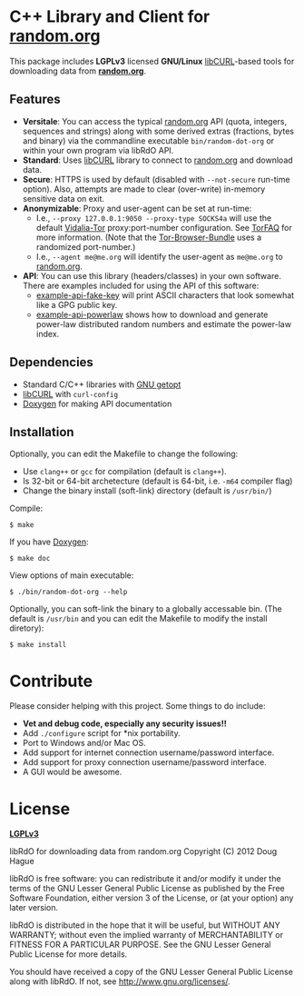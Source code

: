 # C++ Library and Client for [random.org](https://www.random.org)
This package includes **LGPLv3** licensed **GNU/Linux** [libCURL](http://curl.haxx.se/)-based
tools for downloading data from **[random.org](https://www.random.org)**.

## Features
* **Versitale**: You can access the typical [random.org](https://www.random.org) 
  API (quota, integers, sequences and strings) along with some derived extras 
  (fractions, bytes and binary) via the commandline executable `bin/random-dot-org` 
  or within your own program via libRdO API.
* **Standard**: Uses [libCURL](http://curl.haxx.se/) library to connect to 
  [random.org](https://www.random.org) and download data. 
* **Secure**: HTTPS is used by default (disabled with `--not-secure` run-time option). 
  Also, attempts are made to clear (over-write) in-memory sensitive data on exit.
* **Anonymizable**: Proxy and user-agent can be set at run-time: 
    * I.e., `--proxy 127.0.0.1:9050 --proxy-type SOCKS4a` will use the default 
	[Vidalia-Tor](https://www.torproject.org/projects/vidalia) proxy:port-number configuration.
	See [TorFAQ](https://trac.torproject.org/projects/tor/wiki/doc/TorFAQ#SOCKSAndDNS) for 
	more information. (Note that the [Tor-Browser-Bundle](https://www.torproject.org/projects/torbrowser.html) 
	uses a randomized port-number.)
	* I.e., `--agent me@me.org` will identify the user-agent as `me@me.org` to 
	[random.org](https://www.random.org).
* **API**: You can use this library (headers/classes) in your own software. 
 There are examples included for using the API of this software: 
    * [example-api-fake-key](https://github.com/doughague/random-dot-org/blob/master/src/example-api-fake-key.cxx) 
	will print ASCII characters that look somewhat like a GPG public key.
    * [example-api-powerlaw](https://github.com/doughague/random-dot-org/blob/master/src/example-api-powerlaw.cxx)
	shows how to download and generate power-law distributed random numbers and estimate the power-law index.

## Dependencies
* Standard C/C++ libraries with [GNU getopt](https://www.gnu.org/software/libc/manual/html_node/Getopt.html)
* [libCURL](http://curl.haxx.se/) with `curl-config`
* [Doxygen](http://www.stack.nl/~dimitri/doxygen/) for making API documentation

## Installation
Optionally, you can edit the Makefile to change the following:
* Use `clang++` or `gcc` for compilation (default is `clang++`).
* Is 32-bit or 64-bit archetecture (default is 64-bit, i.e. `-m64` compiler flag)
* Change the binary install (soft-link) directory (default is `/usr/bin/`)

Compile:

    $ make

If you have [Doxygen](http://www.stack.nl/~dimitri/doxygen/):

    $ make doc

View options of main executable:

    $ ./bin/random-dot-org --help

Optionally, you can soft-link the binary to a globally accessable bin. 
(The default is `/usr/bin` and you can edit the Makefile to modify the install diretory):

	$ make install

# Contribute
Please consider helping with this project. Some things to do include:
* **Vet and debug code, especially any security issues!!**
* Add `./configure` script for *nix portability.
* Port to Windows and/or Mac OS.
* Add support for internet connection username/password interface.
* Add support for proxy connection username/password interface.
* A GUI would be awesome.

# License
**[LGPLv3](https://www.gnu.org/copyleft/lgpl)**

libRdO for downloading data from random.org
Copyright (C) 2012 Doug Hague

libRdO is free software: you can redistribute it and/or modify
it under the terms of the GNU Lesser General Public License as published by
the Free Software Foundation, either version 3 of the License, or
(at your option) any later version.

libRdO is distributed in the hope that it will be useful,
but WITHOUT ANY WARRANTY; without even the implied warranty of
MERCHANTABILITY or FITNESS FOR A PARTICULAR PURPOSE.  See the
GNU Lesser General Public License for more details.

You should have received a copy of the GNU Lesser General Public License
along with libRdO.  If not, see <http://www.gnu.org/licenses/>.
